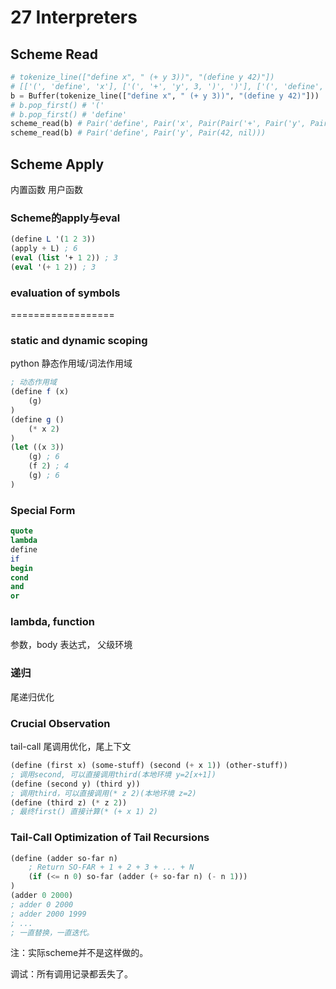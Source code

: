 # 27 Interpreters

## Scheme Read
```python
# tokenize_line(["define x", " (+ y 3))", "(define y 42)"])
# [['(', 'define', 'x'], ['(', '+', 'y', 3, ')', ')'], ['(', 'define', 'y', 42, ')']]
b = Buffer(tokenize_line(["define x", " (+ y 3))", "(define y 42)"]))
# b.pop_first() # '('
# b.pop_first() # 'define'
scheme_read(b) # Pair('define', Pair('x', Pair(Pair('+', Pair('y', Pair(3, nil))), nil)))
scheme_read(b) # Pair('define', Pair('y', Pair(42, nil)))
```

## Scheme Apply
内置函数
用户函数

### Scheme的apply与eval
```scheme
(define L '(1 2 3))
(apply + L) ; 6
(eval (list '+ 1 2)) ; 3
(eval '(+ 1 2)) ; 3
```

### evaluation of symbols

 ==================

### static and dynamic scoping
python 静态作用域/词法作用域

```scheme
; 动态作用域
(define f (x)
    (g)
)
(define g ()
    (* x 2)
)
(let ((x 3))
    (g) ; 6
    (f 2) ; 4
    (g) ; 6
)
```

### Special Form
```scheme
quote
lambda
define
if
begin
cond
and
or
```

### lambda, function
参数，body 表达式， 父级环境

### 递归
尾递归优化

### Crucial Observation
tail-call 尾调用优化，尾上下文
```scheme
(define (first x) (some-stuff) (second (+ x 1)) (other-stuff))
; 调用second, 可以直接调用third(本地环境 y=2[x+1])
(define (second y) (third y))
; 调用third，可以直接调用(* z 2)(本地环境 z=2)
(define (third z) (* z 2))
; 最终first() 直接计算(* (+ x 1) 2)
```

### Tail-Call Optimization of Tail Recursions
```scheme
(define (adder so-far n)
    ; Return SO-FAR + 1 + 2 + 3 + ... + N
    (if (<= n 0) so-far (adder (+ so-far n) (- n 1)))
)
(adder 0 2000)
; adder 0 2000
; adder 2000 1999
; ...
; 一直替换，一直迭代。
```
注：实际scheme并不是这样做的。

调试：所有调用记录都丢失了。